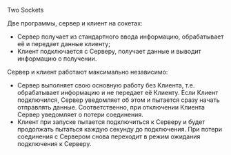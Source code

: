 Two Sockets

Две программы, сервер и клиент на сокетах:
- Сервер получает из стандартного ввода информацию, обрабатывает её и передает данные клиенту;
- Клиент подключается с Серверу, получает данные и выводит информацию о получении.

Сервер и клиент работают максимально независимо:
- Сервер выполняет свою основную работу без Клиента, т.е. обрабатывает информацию и не передает её Клиенту. Если Клиент подключился, Сервер уведомляет об этом и пытается сразу начать отправлять данные. Соответственно, при отключении Клиента Сервер уведомляет о потери соединения.
- Клиент при запуске пытается подключиться к Серверу и будет продолжать пытаться каждую секунду до подключения. При потери соединения с Сервером снова переходит в режим ожидания подключения к Серверу.
